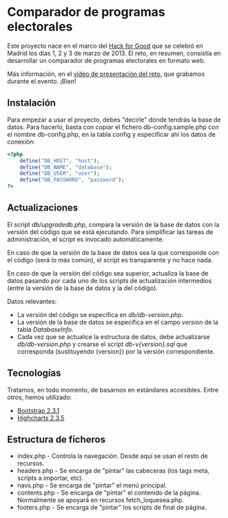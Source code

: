 Comparador de programas electorales
===================================

Este proyecto nace en el marco del [Hack for Good](http://hackforgood.net/) que se celebró en Madrid
los días 1, 2 y 3 de marzo de 2013. El reto, en resumen, consistía en desarrollar un comparador de
programas electorales en formato web.

Más información, en el [vídeo de presentación del reto](http://www.youtube.com/watch?v=X-_ev0IwiIE),
que grabamos durante el evento. ¡Bien!

Instalación
-----------

Para empezar a usar el proyecto, debes "decirle" dónde tendrás la base de datos. Para hacerlo, basta
con copiar el fichero db-config.sample.php con el nombre db-config.php, en la tabla config y
especificar ahí los datos de conexión:

```php
<?php
	define("DB_HOST", "host");
	define("DB_NAME", "database");
	define("DB_USER", "user");
	define("DB_PASSWORD", "password");
?>
```

Actualizaciones
---------------

El script _db/upgradedb.php_, compara la versión de la base de datos con la versión del código
que se está ejecutando. Para simplificar las tareas de administración, el script es invocado
automáticamente.

En caso de que la versión de la base de datos sea la que corresponde con el código (será lo
más común), el script es transparente y no hace nada.

En caso de que la versión del código sea superior, actualiza la base
de datos pasando por cada uno de los scripts de actualización intermedios (entre la versión
de la base de datos y la del código).

Datos relevantes:

* La versión del código se especifica en _db/db-version.php_.
* La versión de la base de datos se especifica en el campo _version_ de la tabla _DatabaseInfo_.
* Cada vez que se actualice la estructura de datos, debe actualizarse _db/db-version.php_ y crearse el
script _db-v{version}.sql_ que corresponda (sustituyendo {version}) por la versión correspondiente.

Tecnologías
-----------

Tratamos, en todo momento, de basarnos en estándares accesibles. Entre otros, hemos utilizado:

* [Bootstrap 2.3.1](http://twitter.github.com/bootstrap/)
* [Highcharts 2.3.5](http://www.highcharts.com)

Estructura de ficheros
----------------------

* index.php - Controla la navegación. Desde aquí se usan el resto de recursos.
* headers.php - Se encarga de "pintar" las cabeceras (los tags meta, scripts a importar, etc).
* navs.php - Se encarga de "pintar" el menú principal.
* contents.php - Se encarga de "pintar" el contenido de la página. Normalmente se apoyará en
recursos fetch_loquesea.php.
* footers.php - Se encarga de "pintar" los scripts de final de página.
